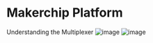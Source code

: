 # Makerchip Platform
Understanding the Multiplexer
![image](https://github.com/user-attachments/assets/5cb7277d-da50-4c41-b7fa-06b4ab04fb4c)
![image](https://github.com/user-attachments/assets/cf9b5582-d0b9-4ac1-af9c-29555a493452)
